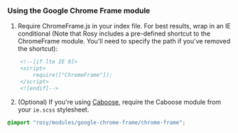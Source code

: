 ### Using the Google Chrome Frame module

1. Require ChromeFrame.js in your index file. For best results, wrap in an IE conditional (Note that Rosy includes a pre-defined shortcut to the ChromeFrame module. You'll need to specify the path if you've removed the shortcut):

```html
	<!--[if lte IE 9]>
	<script>
		require(["ChromeFrame"]);
	</script>
	<![endif]-->
```

2. (Optional) If you're using [Caboose](https://github.com/ff0000/caboose), require the Caboose module from your `ie.scss` stylesheet.

```scss
@import "rosy/modules/google-chrome-frame/chrome-frame";
```

